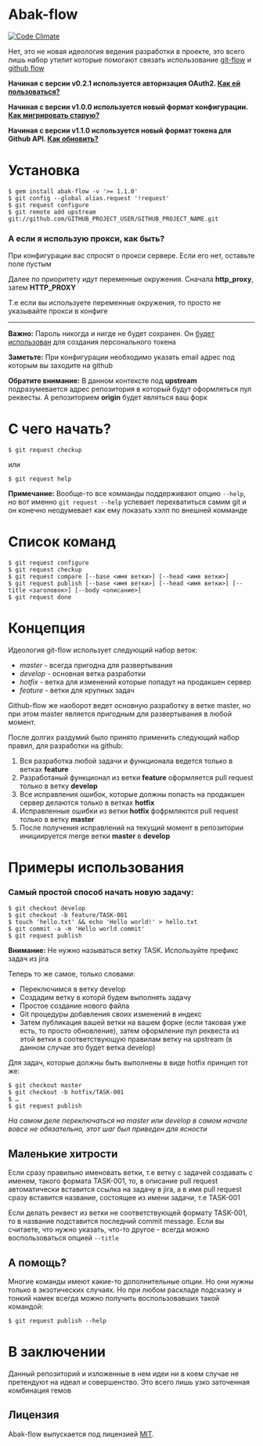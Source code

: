 Abak-flow
=========

[![Code Climate](https://codeclimate.com/github/Strech/abak-flow/badges/gpa.svg)](https://codeclimate.com/github/Strech/abak-flow)

Нет, это не новая идеология ведения разработки в проекте, это всего лишь набор утилит которые помогают связать использование [git-flow](https://github.com/nvie/gitflow) и [github flow](http://scottchacon.com/2011/08/31/github-flow.html)

**Начиная с версии v0.2.1 используется авторизация OAuth2. [Как ей пользоваться?](https://github.com/Strech/abak-flow/wiki/How-start-work-with-new-abak-flow)**

**Начиная с версии v1.0.0 используется новый формат конфигурации. [Как мигрировать старую?](https://github.com/Strech/abak-flow/wiki/How-start-work-with-abak-flow-v1.0.0)**

**Начиная с версии v1.1.0 используется новый формат токена для Github API. [Как обновить?](https://github.com/Strech/abak-flow/wiki/How-start-work-with-abak-flow-v1.1.0)**

# Установка

    $ gem install abak-flow -v '>= 1.1.0'
    $ git config --global alias.request '!request'
    $ git request configure
    $ git remote add upstream git://github.com/GITHUB_PROJECT_USER/GITHUB_PROJECT_NAME.git

### А если я использую прокси, как быть?

При конфигурации вас спросят о прокси сервере. Если его нет, оставьте поле пустым

Далее по приоритету идут переменные окружения. Сначала **http_proxy**, затем **HTTP_PROXY**

Т.е если вы используете переменные окружения, то просто не указывайте прокси в конфиге

---

**Важно:** Пароль никогда и нигде не будет сохранен. Он [будет использован](https://developer.github.com/v3/#basic-authentication) для создания персонального токена

**Заметьте:** При конфигурации необходимо указать email адрес под которым вы заходите на github

**Обратите внимание:** В данном контексте под **upstream** подразумевается адрес репозитория в который будут оформляться пул реквесты. А репозиторием **origin** будет являться ваш форк

# С чего начать?

    $ git request checkup

или

    $ git request help

**Примечание:** Вообще-то все комманды поддерживают опцию `--help`, но вот именно `git request --help` успевает перехватиться самим git и он конечно неодумевает как ему показать хэлп по внешней комманде

# Список команд

    $ git request configure
    $ git request checkup
    $ git request compare [--base <имя ветки>] [--head <имя ветки>]
    $ git request publish [--base <имя ветки>] [--head <имя ветки>] [--title <заголовок>] [--body <описание>]
    $ git request done

# Концепция
Идеология git-flow использует следующий набор веток:

* *master* - всегда пригодна для развертывания
* *develop* - основная ветка разработки
* *hotfix* - ветка для изменений которые попадут на продакшен сервер
* *feature* - ветки для крупных задач

Github-flow же наоборот ведет основную разработку в ветке master, но при этом master является пригодным для развертывания в любой момент.

После долгих раздумий было принято применить следующий набор правил, для разработки на github:

1. Вся разработка любой задачи и функционала ведется только в ветках **feature**
2. Разработаный функционал из ветки **feature** оформляется pull request только в ветку **develop**
3. Все исправления ошибок, которые должны попасть на продакшен сервер делаются только в ветках **hotfix**
4. Исправленные ошибки из ветки **hotfix** фофрмляются pull request только в ветку **master**
5. После получения исправлений на текущий момент в репозитории инициируется merge ветки **master** в **develop**

# Примеры использования
### Самый простой способ начать новую задачу:

    $ git checkout develop
    $ git checkout -b feature/TASK-001
    $ touch 'hello.txt' && echo 'Hello world!' > hello.txt
    $ git commit -a -m 'Hello world commit'
    $ git request publish

**Внимание:** Не нужно называться ветку TASK. Используйте префикс задач из jira

Теперь то же самое, только словами:

* Переключимся в ветку develop
* Создадим ветку в которй будем выполнять задачу
* Простое создание нового файла
* Git процедуры добавления своих изменений в индекс
* Затем публикация вашей ветки на вашем форке (если таковая уже есть, то просто обновление), затем оформление пул реквеста из этой ветки в соответствующую правилам ветку на upstream (в данном случае это будет ветка develop)

Для задач, которые должны быть выполнены в виде hotfix принцип тот же:

    $ git checkout master
    $ git checkout -b hotfix/TASK-001
    $ …
    $ git request publish

*На самом деле переключаться на master или develop в самом начале вовсе не обязательно, этот шаг был приведен для ясности*

## Маленькие хитрости
Если сразу правильно именовать ветки, т.е ветку с задачей создавать с именем, такого формата TASK-001, то, в описание pull request автоматически вставится ссылка на задачу в jira, а в имя pull request сразу вставится название, состоящее из имени задачи, т.е TASK-001

Если делать реквест из ветки не соответствующей формату TASK-001, то в название подставится последний commit message. Если вы считаете, что нужно указать, что-то другое - всегда можно воспользоваться опцией `--title`

## А помощь?
Многие команды имеют какие-то дополнительные опции. Но они нужны только в экзотических случаях. Но при любом раскладе подсказку и тонкий намек всегда можно получить воспользовавших такой командой:

    $ git request publish --help

# В заключении
Данный репозиторий и изложенные в нем идеи ни в коем случае не претендуют на идеал и совершенство. Это всего лишь узко заточенная комбинация гемов

## Лицензия

Abak-flow выпускается под лицензией [MIT](http://www.opensource.org/licenses/MIT).
